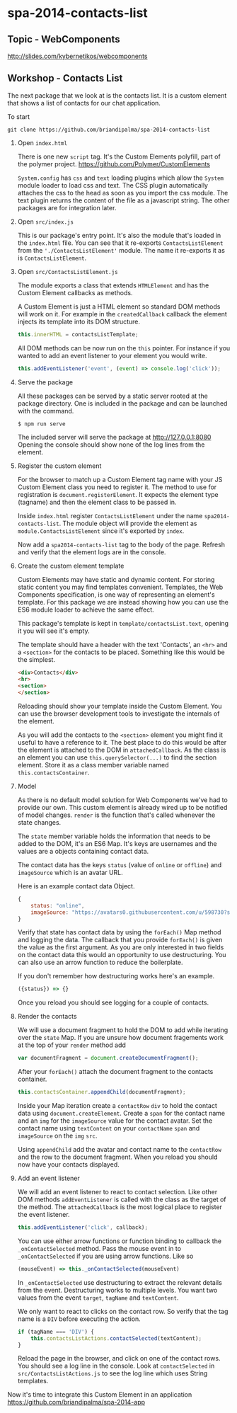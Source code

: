 # spa-2014-contacts-list

Topic - WebComponents
---------------------

http://slides.com/kybernetikos/webcomponents

Workshop - Contacts List
------------------------

The next package that we look at is the contacts list.
It is a custom element that shows a list of contacts for our chat application.

To start

    git clone https://github.com/briandipalma/spa-2014-contacts-list

1. Open `index.html`

	There is one new `script` tag.
	It's the Custom Elements polyfill, part of the polymer project.
	https://github.com/Polymer/CustomElements
	
	`System.config` has `css` and `text` loading plugins which allow the `System` module loader to load css and text.
	The CSS plugin automatically attaches the css to the head as soon as you import the css module.
	The text plugin returns the content of the file as a javascript string.
	The other packages are for integration later.

2. Open `src/index.js`

	This is our package's entry point. It's also the module that's loaded in the `index.html` file.
	You can see that it re-exports `ContactsListElement` from the `'./ContactsListElement'` module.
	The name it re-exports it as is `ContactsListElement`.

3. Open `src/ContactsListElement.js`

	The module exports a class that extends `HTMLElement` and has the Custom Element callbacks as methods.
	
	A Custom Element is just a HTML element so standard DOM methods will work on it.
	For example in the `createdCallback` callback the element injects its template into its DOM structure.
	
	```javascript
	this.innerHTML = contactsListTemplate;
	```
	
	All DOM methods can be now run on the `this` pointer. 
	For instance if you wanted to add an event listener to your element you would write.
	
	```javascript    
	this.addEventListener('event', (event) => console.log('click'));
	```

4. Serve the package

	All these packages can be served by a static server rooted at the package directory.
	One is included in the package and can be launched with the command.
	
	```bash
	$ npm run serve
	```
	
	The included server will serve the package at http://127.0.0.1:8080
	Opening the console should show none of the log lines from the element.

5. Register the custom element

	For the browser to match up a Custom Element tag name with your JS Custom Element class you need to register it.
	The method to use for registration is `document.registerElement`.
	It expects the element type (tagname) and then the element class to be passed in.
	
	Inside `index.html` register `ContactsListElement` under the name `spa2014-contacts-list`.
	The module object will provide the element as `module.ContactsListElement` since it's exported by `index`.
	
	Now add a `spa2014-contacts-list` tag to the body of the page.
	Refresh and verify that the element logs are in the console.

6. Create the custom element template

	Custom Elements may have static and dynamic content.
	For storing static content you may find templates convenient.
	Templates, the Web Components specification, is one way of representing an element's template.
	For this package we are instead showing how you can use the ES6 module loader to achieve the same effect.

	This package's template is kept in `template/contactsList.text`, opening it you will see it's empty.

	The template should have a header with the text 'Contacts', an `<hr>` and a `<section>` for the contacts to be
	placed. Something like this would be the simplest.

	```html
	<div>Contacts</div>
	<hr>
	<section>
	</section>
	```

	Reloading should show your template inside the Custom Element.
	You can use the browser development tools to investigate the internals of the element.

	As you will add the contacts to the `<section>` element you might find it useful to have a reference to it.
	The best place to do this would be after the element is attached to the DOM in `attachedCallback`.
	As the class is an element you can use `this.querySelector(...)` to find the section element.
	Store it as a class member variable named `this.contactsContainer`.

7. Model

	As there is no default model solution for Web Components we've had to provide our own.
	This custom element is already wired up to be notified of model changes.
	`render` is the function that's called whenever the state changes.
	
	The `state` member variable holds the information that needs to be added to the DOM, it's an ES6 Map.
	It's keys are usernames and the values are a objects containing contact data.

	The contact data has the keys `status` (value of `online` or `offline`) and `imageSource` which is an avatar URL.

	Here is an example contact data Object.

	```javascript
	{
		status: "online",
		imageSource: "https://avatars0.githubusercontent.com/u/598730?s=140"
	}
	```

	Verify that state has contact data by using the `forEach()` Map method and logging the data.
	The callback that you provide `forEach()` is given the value as the first argument.
	As you are only interested in two fields on the contact data this would an opportunity to use destructuring.
	You can also use an arrow function to reduce the boilerplate.

	If you don't remember how destructuring works here's an example.

	```javascript
	({status}) => {}
	```

	Once you reload you should see logging for a couple of contacts.

8. Render the contacts

	We will use a document fragment to hold the DOM to add while iterating over the `state` Map.
	If you are unsure how document fragements work at the top of your `render` method add

	```javascript
	var documentFragment = document.createDocumentFragment();
	```

	After your `forEach()` attach the document fragment to the contacts container.

	```javascript
	this.contactsContainer.appendChild(documentFragment);
	```

	Inside your Map iteration create a `contactRow` `div` to hold the contact data using `document.createElement`.
	Create a `span` for the contact name and an `img` for the `imageSource` value for the contact avatar.
	Set the contact name using `textContent` on your `contactName` `span` and `imageSource` on the `img` `src`.

	Using `appendChild` add the avatar and contact name to the `contactRow` and the row to the document fragment.
	When you reload you should now have your contacts displayed.

9. Add an event listener 

	We will add an event listener to react to contact selection.
	Like other DOM methods `addEventListener` is called with the class as the target of the method.
	The `attachedCallback` is the most logical place to register the event listener.

	```javascript
	this.addEventListener('click', callback);
	```

	You can use either arrow functions or function binding to callback the `_onContactSelected` method.
	Pass the mouse event in to `_onContactSelected` if you are using arrow functions. Like so

	```javascript
	(mouseEvent) => this._onContactSelected(mouseEvent)
	```

	In `_onContactSelected` use destructuring to extract the relevant details from the event.
	Destructuring works to multiple levels. You want two values from the event `target`, `tagName` and `textContent`.

	We only want to react to clicks on the contact row.
	So verify that the tag name is a `DIV` before executing the action.

	```javascript
	if (tagName === 'DIV') {
		this.contactsListActions.contactSelected(textContent);
	}
	```

	Reload the page in the browser, and click on one of the contact rows. You should see a log line in the console.
	Look at `contactSelected` in `src/ContactsListActions.js` to see the log line which uses String templates.

Now it's time to integrate this Custom Element in an application https://github.com/briandipalma/spa-2014-app
